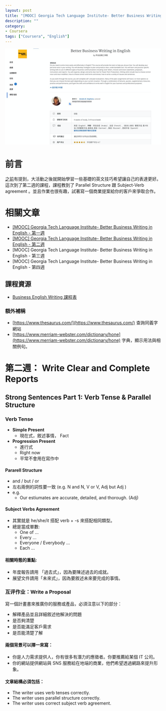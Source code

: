 ```yaml
---
layout: post
title: "[MOOC] Georgia Tech Language Institute- Better Business Writing in English - 第二週"
description: ""
category: 
- Coursera
tags: ["Coursera", "English"]
---
```


![image-20220128163717165](../images/2021/image-20220128163717165.png)

# 前言

[之前](https://www.evanlin.com/moocs-eng-writing-1/)有提到，大活動之後就開始學習一些基礎的英文技巧希望讓自己的表達更好。這次到了第二週的課程，課程教到了 Parallel Structure 跟 Subject-Verb agreement 。並且作業也很有趣，試著寫一個商業提案給你的客戶來爭取合作。

# 相關文章

- [[MOOC] Georgia Tech Language Institute- Better Business Writing in English - 第一週](https://www.evanlin.com/moocs-eng-writing-1/)
- [[MOOC] Georgia Tech Language Institute- Better Business Writing in English - 第二週](https://www.evanlin.com/moocs-eng-writing-2/)
- [MOOC] Georgia Tech Language Institute- Better Business Writing in English - 第三週
- [MOOC] Georgia Tech Language Institute- Better Business Writing in English - 第四週

## 課程資源

- [Business English Writing 課程表](https://www.coursera.org/learn/business-writing-english/home/info)

### 額外補稱

- [https://www.thesaurus.com/](https://www.thesaurus.com/)  查詢同義字網站
- [https://www.merriam-webster.com/dictionary/hone](https://www.merriam-webster.com/dictionary/hone) 字典，顯示用法與相關例句。

# 第二週： Write Clear and Complete Reports

## Strong Sentences Part 1: Verb Tense & Parallel Structure

### Verb Tense

- **Simple Present**
  - 現在式，敘述事情， Fact
- **Progression Present**
  - 進行式
  - Right now
  - 平常不會用在寫作中

#### Pararell Structure

- and / but / or
- 左右兩側的詞性要一致 (e.g. N and N,  V or V, Adj but Adj )
- e.g.
  - Our estiumates are accurate, detailed, and thorough. (Adj)

#### Subject Verbs Agreement

- 其實就是 he/she/it 搭配 verb + -s 來搭配相同類型。
- 總是當成單數:
  - One of ...
  - Every ...
  - Everyone / Everybody ...
  - Each ...

#### 相關時態的重點:

- 年度報告請用 「過去式」，因為要陳述過去的成就。
- 展望文件請用「未來式」，因為要敘述未來要完成的事情。

### 互评作业：Write a Proposal

寫一個計畫書來推廣你的服務或產品，必須注意以下的部分：

- 解釋產品並且詳細敘述他解決的問題
- 是否夠清楚
- 是否能滿足客戶需求
- 是否能清楚了解

#### 兩個背景可以擇一來寫：

- 你是人力需求提供人，你有很多有潛力的應徵者。你要推薦給某個 IT 公司。
- 你的網站提供網站與 SNS 服務給在地端的商業，他們希望透過網路來提升形象。

#### 文章結構必須包括：

- The writer uses verb tenses correctly. 
-  The writer uses parallel structure correctly. 
- The writer uses correct subject verb agreement.









